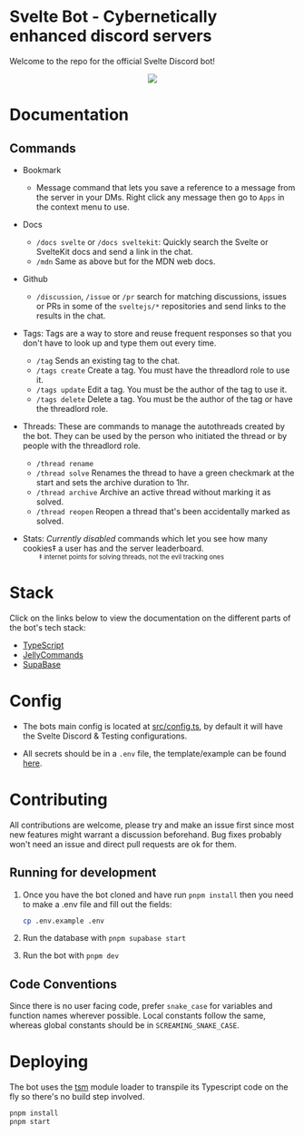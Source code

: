 # Svelte Bot - Cybernetically enhanced discord servers

Welcome to the repo for the official Svelte Discord bot!

<div align="center"><img src="https://cdn.discordapp.com/avatars/918868862198509639/41ca0acf7bdbce019a1bf05fa0ea7062.png"></div>

# Documentation

## Commands

-   Bookmark

    -   Message command that lets you save a reference to a message from the server in your DMs. Right click any message then go to `Apps` in the context menu to use.

-   Docs

    -   `/docs svelte` or `/docs sveltekit`: Quickly search the Svelte or SvelteKit docs and send a link in the chat.
    -   `/mdn` Same as above but for the MDN web docs.

-   Github

    -   `/discussion`, `/issue` or `/pr` search for matching discussions, issues or PRs in some of the `sveltejs/*` repositories and send links to the results in the chat.

-   Tags: Tags are a way to store and reuse frequent responses so that you don't have to look up and type them out every time.

    -   `/tag` Sends an existing tag to the chat.
    -   `/tags create` Create a tag. You must have the threadlord role to use it.
    -   `/tags update` Edit a tag. You must be the author of the tag to use it.
    -   `/tags delete` Delete a tag. You must be the author of the tag or have the threadlord role.

-   Threads: These are commands to manage the autothreads created by the bot. They can be used by the person who initiated the thread or by people with the threadlord role.

    -   `/thread rename`
    -   `/thread solve` Renames the thread to have a green checkmark at the start and sets the archive duration to 1hr.
    -   `/thread archive` Archive an active thread without marking it as solved.
    -   `/thread reopen` Reopen a thread that's been accidentally marked as solved.

-   Stats: _Currently disabled_ commands which let you see how many cookies‡ a user has and the server leaderboard.  
    <span style="margin-inline-start: 4ch; font-size: 0.8em;">‡ internet points for solving threads, not the evil tracking ones</small>

# Stack

Click on the links below to view the documentation on the different parts of the bot's tech stack:

-   [TypeScript](https://www.typescriptlang.org/docs/)
-   [JellyCommands](https://github.com/ghostdevv/jellycommands)
-   [SupaBase](https://supabase.com/docs)

# Config

-   The bots main config is located at [src/config.ts](src/config.ts), by default it will have the Svelte Discord & Testing configurations.

-   All secrets should be in a `.env` file, the template/example can be found [here](./.env.example).

# Contributing

All contributions are welcome, please try and make an issue first since most new features might warrant a discussion beforehand. Bug fixes probably won't need an issue and direct pull requests are ok for them.

## Running for development

1. Once you have the bot cloned and have run `pnpm install` then you need to make a .env file and fill out the fields:

    ```sh
    cp .env.example .env
    ```

2. Run the database with `pnpm supabase start`

3. Run the bot with `pnpm dev`

## Code Conventions

Since there is no user facing code, prefer `snake_case` for variables and function names wherever possible. Local constants follow the same, whereas global constants should be in `SCREAMING_SNAKE_CASE`.

# Deploying

The bot uses the [tsm](https://github.com/lukeed/tsm) module loader to transpile its Typescript code on the fly so there's no build step involved.

```sh
pnpm install
pnpm start
```
